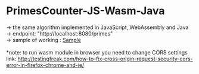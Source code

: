# PrimesCounter-JS-Wasm-Java
-> the same algorithm implemented in JavaScript, WebAssembly and Java<br>
-> endpoint: "http://localhost:8080/primes"<br>
-> sample of working : <a href="https://github.com/Pawel-Iskra/PrimesCounter-JS-Wasm-Java/blob/master/prime_numbers_calc.mp4">Sample</a><br>
<br>*note: to run wasm module in browser you need to change CORS settings<br>
link: http://testingfreak.com/how-to-fix-cross-origin-request-security-cors-error-in-firefox-chrome-and-ie/
